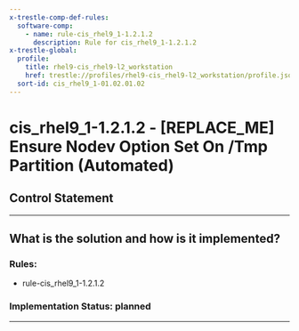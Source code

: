 ```yaml
---
x-trestle-comp-def-rules:
  software-comp:
    - name: rule-cis_rhel9_1-1.2.1.2
      description: Rule for cis_rhel9_1-1.2.1.2
x-trestle-global:
  profile:
    title: rhel9-cis_rhel9-l2_workstation
    href: trestle://profiles/rhel9-cis_rhel9-l2_workstation/profile.json
  sort-id: cis_rhel9_1-01.02.01.02
---
```


# cis_rhel9_1-1.2.1.2 - \[REPLACE_ME\] Ensure Nodev Option Set On /Tmp Partition (Automated)

## Control Statement

______________________________________________________________________

## What is the solution and how is it implemented?

<!-- For implementation status enter one of: implemented, partial, planned, alternative, not-applicable -->

<!-- Note that the list of rules under ### Rules: is read-only and changes will not be captured after assembly to JSON -->

<!-- Add control implementation description here for control: cis_rhel9_1-1.2.1.2 -->

### Rules:

  - rule-cis_rhel9_1-1.2.1.2

### Implementation Status: planned

______________________________________________________________________
